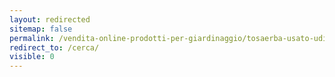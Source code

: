 ```yaml
---
layout: redirected
sitemap: false
permalink: /vendita-online-prodotti-per-giardinaggio/tosaerba-usato-udine
redirect_to: /cerca/
visible: 0
---
```

